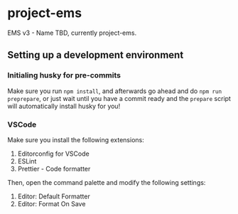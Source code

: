 # project-ems
EMS v3 - Name TBD, currently project-ems.

## Setting up a development environment

### Initialing husky for pre-commits
Make sure you run `npm install`, and afterwards go ahead and do `npm run preprepare`, or just wait
until you have a commit ready and the `prepare` script will automatically install husky for you!

### VSCode
Make sure you install the following extensions:
1. Editorconfig for VSCode
2. ESLint
3. Prettier - Code formatter

Then, open the command palette and modify the following settings:
1. Editor: Default Formatter
2. Editor: Format On Save
